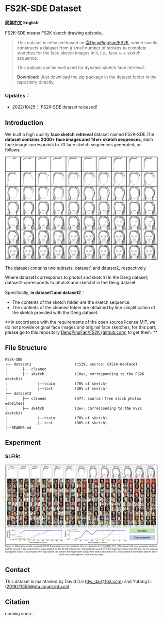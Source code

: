 # FS2K-SDE Dataset

**[简体中文](README.md)**		**English**

FS2K-SDE means FS2K sketch drawing episode。

> This dataset is released based on [@DengPingFan/FS2K](https://github.com/DengPingFan/FS2K), which mainly constructs a dataset from a small number of strokes to complete sketches for the face sketch images in it, i.e., face <--> sketch sequence.
>
> This dataset can be well used for dynamic sketch face retrieval.
>
> **Download:** Just download the zip package in the dataset folder in the repository directly.

### Updates：

- 2022/10/25：  FS2K-SDE dataset released!

## Introduction

We built a high quality **face sketch retrieval** dataset named FS2K-SDE.The **dataset contains 2000+ face images and 14w+ sketch sequences**, each face image corresponds to 70 face sketch sequences generated, as follows.

![img](README_EN.assets/wps1.png)

The dataset contains two subsets, dataset1 and dataset2, respectively.

Where dataset1 corresponds to photo1 and sketch1 in the Deng dataset; dataset2 corresponds to photo3 and sketch3 in the Deng dataset.

Specifically, **in dataset1 and dataset2**：

- The contents of the sketch folder are the sketch sequence.
- The contents of the cleaned folder are obtained by line simplification of the sketch provided with the Deng dataset.

**In accordance with the requirements of the open source license MIT, we do not provide original face images and original face sketches, for this part, please go to this repository [DengPingFan/FS2K (github.com)](https://github.com/DengPingFan/FS2K) to get them. **

## File Structure

```
FS2K-SDE
├── dataset1                    (1529, source: CASIA-WebFace)
│       ├── cleaned
│       ├── sketch              (10w+, corresponding to the FS2K sketch1)
|              |——train         (70% of sketch)
|              |——test          (30% of sketch)
├── dataset2
│       ├── cleaned             (477, source：free stock photos websites)
│       ├── sketch              (3w+, corresponding to the FS2K sketch2)
|              |——train         (70% of sketch)
|              |——test          (30% of sketch)
|——README.md
```

## Experiment

### SLFIR:

![image-20221025130509813](README_EN.assets/image-20221025130509813.png)

## Contact

This dataset is maintained by David Dai (dw_dai@163.com) and Yutang Li (2018211556@stu.cqupt.edu.cn).

## Citation

coming soon...